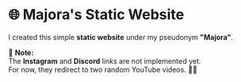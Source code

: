 # 🌐 Majora's Static Website

I created this simple **static website** under my pseudonym **"Majora"**.

🔗 **Note:**  
The **Instagram** and **Discord** links are not implemented yet.  
For now, they redirect to two random YouTube videos. 🎥✨
